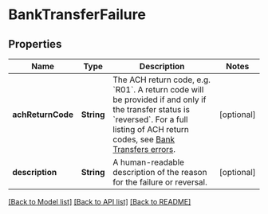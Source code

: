 # BankTransferFailure

## Properties
Name | Type | Description | Notes
------------ | ------------- | ------------- | -------------
**achReturnCode** | **String** | The ACH return code, e.g. &#x60;R01&#x60;.  A return code will be provided if and only if the transfer status is &#x60;reversed&#x60;. For a full listing of ACH return codes, see [Bank Transfers errors](https://plaid.com/docs/errors/bank-transfers/#ach-return-codes). | [optional] 
**description** | **String** | A human-readable description of the reason for the failure or reversal. | [optional] 

[[Back to Model list]](../README.md#documentation-for-models) [[Back to API list]](../README.md#documentation-for-api-endpoints) [[Back to README]](../README.md)


